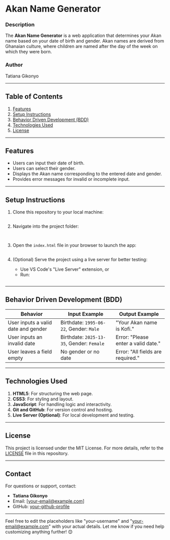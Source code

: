 # Akan Name Generator

### Description
The **Akan Name Generator** is a web application that determines your Akan name based on your date of birth and gender. Akan names are derived from Ghanaian culture, where children are named after the day of the week on which they were born. 

### Author
Tatiana Gikonyo

---

## Table of Contents
1. [Features](#features)
2. [Setup Instructions](#setup-instructions)
3. [Behavior Driven Development (BDD)](#behavior-driven-development-bdd)
4. [Technologies Used](#technologies-used)
5. [License](#license)

---

## Features
- Users can input their date of birth.
- Users can select their gender.
- Displays the Akan name corresponding to the entered date and gender.
- Provides error messages for invalid or incomplete input.

---

## Setup Instructions

1. Clone this repository to your local machine:
   ```bash
   
   ```

2. Navigate into the project folder:
   ```bash
  
   ```

3. Open the `index.html` file in your browser to launch the app:
   ```bash
   
   ```

4. (Optional) Serve the project using a live server for better testing:
   - Use VS Code's "Live Server" extension, or
   - Run:
     ```bash
     
     ```

---

## Behavior Driven Development (BDD)

| Behavior                          | Input Example           | Output Example                 |
|-----------------------------------|-------------------------|---------------------------------|
| User inputs a valid date and gender | Birthdate: `1995-06-22`, Gender: `Male` | "Your Akan name is Kofi."       |
| User inputs an invalid date       | Birthdate: `2025-13-35`, Gender: `Female` | Error: "Please enter a valid date." |
| User leaves a field empty         | No gender or no date     | Error: "All fields are required." |

---

## Technologies Used

1. **HTML5**: For structuring the web page.
2. **CSS3**: For styling and layout.
3. **JavaScript**: For handling logic and interactivity.
4. **Git and GitHub**: For version control and hosting.
5. **Live Server (Optional)**: For local development and testing.

---

## License
This project is licensed under the MIT License. For more details, refer to the [LICENSE](LICENSE) file in this repository.

---

## Contact
For questions or support, contact:
- **Tatiana Gikonyo**
- Email: [your-email@example.com]
- GitHub: [your-github-profile](https://github.com/your-username)

---

Feel free to edit the placeholders like "your-username" and "your-email@example.com" with your actual details. Let me know if you need help customizing anything further! 😊
